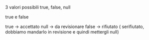 3 valori possibili
true, false, null

true e false

true -> accettato
null -> da revisionare
false -> rifiutato ( serifiutato, dobbiamo mandarlo in revisione e quindi mettergli null)